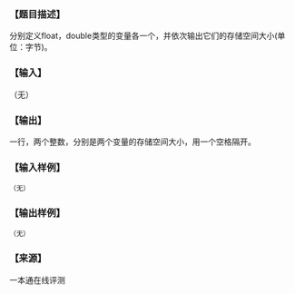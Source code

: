 ### 【题目描述】

分别定义float，double类型的变量各一个，并依次输出它们的存储空间大小(单位：字节)。

### 【输入】

（无）

### 【输出】

一行，两个整数，分别是两个变量的存储空间大小，用一个空格隔开。

### 【输入样例】

```
（无）
```

### 【输出样例】

```
（无）
```


 ### 【来源】

 一本通在线评测 